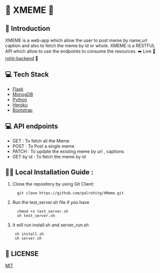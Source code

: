 # :metal:	XMEME 	:snake:	
## :pushpin: Introduction 

XMEME is a web-app which allow the user to post meme by name,url caption and also to fetch the meme by id or whole. 
XMEME is a RESTFUL API which allow to use the endpoints to consume the resources. 
:arrow_right: Live :beers:[rohit-backend](https://rohit-backend.herokuapp.com/) :beers:

## :computer: Tech Stack
    
* [Flask](https://flask.palletsprojects.com/)
* [MonogDB](https://www.mongodb.com/)
* [Python](https://www.python.org/)
* [Heroku](https://www.heroku.com/)
* [Bootstrap](https://getbootstrap.com/)

## :computer: API endpoints 

* GET : To fetch all the Meme 
* POST : To Post a single meme 
* PATCH : To update the existing meme by url , captions
* GET by id : To fetch the meme by id 

## :running_woman: Local Installation Guide : 

1. Clone the repository by using Git Client: 

         git clone https://github.com/palrohitg/XMeme.git

2. Run the test_server.sh file if you have  

         chmod +x test_server.sh 
         sh test_server.sh 

3. It will run install.sh and server_run.sh 

        sh install.sh 
        sh server.sh 


## 📜 LICENSE

  [MIT](https://github.com/palrohitg/XMeme/blob/main/LICENSE) 
